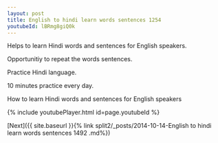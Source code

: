 ```yaml
---
layout: post
title: English to hindi learn words sentences 1254 
youtubeId: lBRmg8giQ0k
---
```

 
 
Helps to learn Hindi words and sentences for English speakers.

Opportunitiy to repeat the words sentences. 

Practice Hindi language. 
 
10 minutes practice every day. 
 
How to learn Hindi words and sentences for English speakers 
 
{% include youtubePlayer.html id=page.youtubeId %}
 
 
[Next]({{ site.baseurl }}{% link  split2/_posts/2014-10-14-English to hindi learn words sentences 1492 .md%})
 
